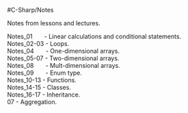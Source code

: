#C-Sharp/Notes

Notes from lessons and lectures.  
  
Notes_01&nbsp;&nbsp;&nbsp;&nbsp;&nbsp;&nbsp;&nbsp;- Linear calculations and conditional statements.  
Notes_02-03 - Loops.  
Notes_04&nbsp;&nbsp;&nbsp;&nbsp;&nbsp;&nbsp;&nbsp;- One-dimensional arrays.  
Notes_05-07 - Two-dimensional arrays.  
Notes_08&nbsp;&nbsp;&nbsp;&nbsp;&nbsp;&nbsp;&nbsp;- Mult-dimensional arrays.  
Notes_09&nbsp;&nbsp;&nbsp;&nbsp;&nbsp;&nbsp;&nbsp;- Enum type.  
Notes_10-13	- Functions.  
Notes_14-15 - Classes.  
Notes_16-17 - Inheritance.  
07 - Aggregation.  
